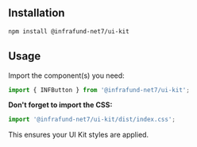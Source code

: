 ## Installation

```sh
npm install @infrafund-net7/ui-kit
```

## Usage

Import the component(s) you need:

```js
import { INFButton } from '@infrafund-net7/ui-kit';
```

**Don't forget to import the CSS:**

```js
import '@infrafund-net7/ui-kit/dist/index.css';
```

This ensures your UI Kit styles are applied.